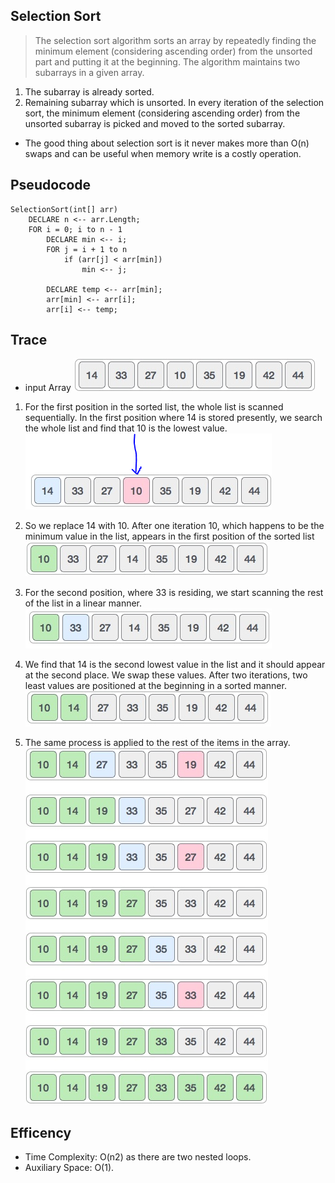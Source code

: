 ## Selection Sort

> The selection sort algorithm sorts an array by repeatedly finding the minimum element (considering ascending order) from the unsorted part and putting it at the beginning. The algorithm maintains two subarrays in a given array.

1. The subarray is already sorted.
1. Remaining subarray which is unsorted.
   In every iteration of the selection sort, the minimum element (considering ascending order) from the unsorted subarray is picked and moved to the sorted subarray.

- The good thing about selection sort is it never makes more than O(n) swaps and can be useful when memory write is a costly operation.

## Pseudocode
```
SelectionSort(int[] arr)
    DECLARE n <-- arr.Length;
    FOR i = 0; i to n - 1  
        DECLARE min <-- i;
        FOR j = i + 1 to n
            if (arr[j] < arr[min])
                min <-- j;

        DECLARE temp <-- arr[min];
        arr[min] <-- arr[i];
        arr[i] <-- temp;
```
## Trace

* input Array 
![array](./images/array.PNG)


1. For the first position in the sorted list, the whole list is scanned sequentially. In the first position where 14 is stored presently, we search the whole list and find that 10 is the lowest value.
![step1](./images/step1.PNG)

1. So we replace 14 with 10. After one iteration 10, which happens to be the minimum value in the list, appears in the first position of the sorted list
![step2](./images/step2.PNG)

1. For the second position, where 33 is residing, we start scanning the rest of the list in a linear manner.
![step3](./images/step3.PNG)

1. We find that 14 is the second lowest value in the list and it should appear at the second place. We swap these values.
After two iterations, two least values are positioned at the beginning in a sorted manner.
![step4](./images/step4.PNG)


1. The same process is applied to the rest of the items in the array.
![step5](./images/step5.PNG)
## Efficency

- Time Complexity: O(n2) as there are two nested loops.
- Auxiliary Space: O(1).
